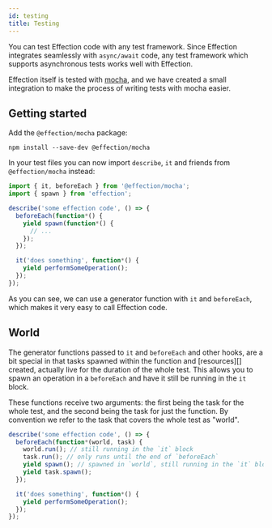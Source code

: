 ```yaml
---
id: testing
title: Testing
---
```


You can test Effection code with any test framework. Since Effection integrates
seamlessly with `async/await` code, any test framework which supports
asynchronous tests works well with Effection.

Effection itself is tested with [mocha][], and we have created a small
integration to make the process of writing tests with mocha easier.

## Getting started

Add the `@effection/mocha` package:

```
npm install --save-dev @effection/mocha
```

In your test files you can now import `describe`, `it` and friends from
`@effection/mocha` instead:

``` javascript
import { it, beforeEach } from '@effection/mocha';
import { spawn } from 'effection';

describe('some effection code', () => {
  beforeEach(function*() {
    yield spawn(function*() {
      // ...
    });
  });

  it('does something', function*() {
    yield performSomeOperation();
  });
});
```

As you can see, we can use a generator function with `it` and `beforeEach`,
which makes it very easy to call Effection code.

## World

The generator functions passed to `it` and `beforeEach` and other hooks, are a
bit special in that tasks spawned within the function and [resources][]
created, actually live for the duration of the whole test.  This allows you to
spawn an operation in a `beforeEach` and have it still be running in the `it`
block.

These functions receive two arguments: the first being the task for the whole test,
and the second being the task for just the function. By convention we refer to the
task that covers the whole test as "world".

``` javascript
describe('some effection code', () => {
  beforeEach(function*(world, task) {
    world.run(); // still running in the `it` block
    task.run(); // only runs until the end of `beforeEach`
    yield spawn(); // spawned in `world`, still running in the `it` block
    yield task.spawn();
  });

  it('does something', function*() {
    yield performSomeOperation();
  });
});
```

[mocha]: https://mochajs.org
[resource]: /docs/guides/resources
